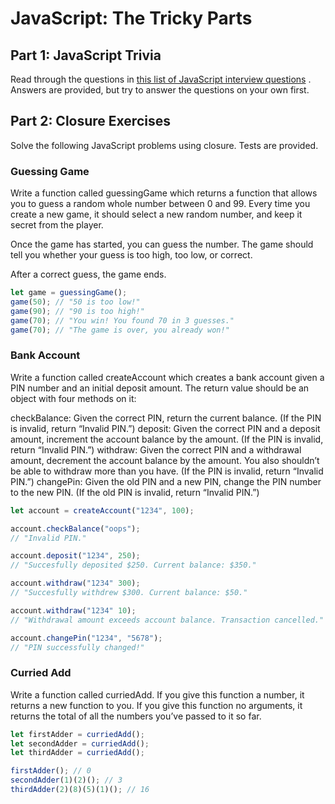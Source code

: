 # JavaScript: The Tricky Parts

## Part 1: JavaScript Trivia
Read through the questions in [this list of JavaScript interview questions](https://www.toptal.com/javascript/interview-questions) . Answers are provided, but try to answer the questions on your own first.

## Part 2: Closure Exercises
Solve the following JavaScript problems using closure. Tests are provided.

### Guessing Game

Write a function called guessingGame which returns a function that allows you to guess a random whole number between 0 and 99. Every time you create a new game, it should select a new random number, and keep it secret from the player.

Once the game has started, you can guess the number. The game should tell you whether your guess is too high, too low, or correct.

After a correct guess, the game ends.
```javascript
let game = guessingGame();
game(50); // "50 is too low!"
game(90); // "90 is too high!"
game(70); // "You win! You found 70 in 3 guesses."
game(70); // "The game is over, you already won!"
```
### Bank Account

Write a function called createAccount which creates a bank account given a PIN number and an initial deposit amount. The return value should be an object with four methods on it:

checkBalance: Given the correct PIN, return the current balance. (If the PIN is invalid, return “Invalid PIN.”)
deposit: Given the correct PIN and a deposit amount, increment the account balance by the amount. (If the PIN is invalid, return “Invalid PIN.”)
withdraw: Given the correct PIN and a withdrawal amount, decrement the account balance by the amount. You also shouldn’t be able to withdraw more than you have. (If the PIN is invalid, return “Invalid PIN.”)
changePin: Given the old PIN and a new PIN, change the PIN number to the new PIN. (If the old PIN is invalid, return “Invalid PIN.”)

```javascript
let account = createAccount("1234", 100);

account.checkBalance("oops");
// "Invalid PIN."

account.deposit("1234", 250);
// "Succesfully deposited $250. Current balance: $350."

account.withdraw("1234" 300);
// "Succesfully withdrew $300. Current balance: $50."

account.withdraw("1234" 10);
// "Withdrawal amount exceeds account balance. Transaction cancelled."

account.changePin("1234", "5678");
// "PIN successfully changed!"
```
### Curried Add

Write a function called curriedAdd. If you give this function a number, it returns a new function to you. If you give this function no arguments, it returns the total of all the numbers you’ve passed to it so far.
```javascript
let firstAdder = curriedAdd();
let secondAdder = curriedAdd();
let thirdAdder = curriedAdd();

firstAdder(); // 0
secondAdder(1)(2)(); // 3
thirdAdder(2)(8)(5)(1)(); // 16
```